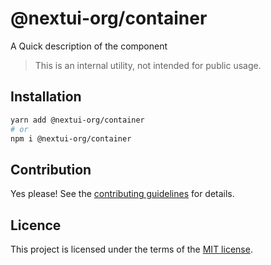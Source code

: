 # @nextui-org/container

A Quick description of the component

> This is an internal utility, not intended for public usage.

## Installation

```sh
yarn add @nextui-org/container
# or
npm i @nextui-org/container
```

## Contribution

Yes please! See the
[contributing guidelines](https://github.com/nextui-org/nextui/blob/master/CONTRIBUTING.md)
for details.

## Licence

This project is licensed under the terms of the
[MIT license](https://github.com/nextui-org/nextui/blob/master/LICENSE).